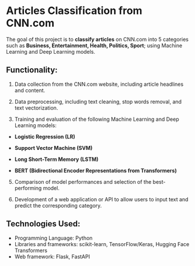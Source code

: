 # Articles Classification from CNN.com
The goal of this project is to **classify articles** on CNN.com into 5 categories such as **Business, Entertainment, Health, Politics, Sport**; using Machine Learning and Deep Learning models.

## Functionality:
1. Data collection from the CNN.com website, including article headlines and content.

2. Data preprocessing, including text cleaning, stop words removal, and text vectorization.

3. Training and evaluation of the following Machine Learning and Deep Learning models:
- **Logistic Regression (LR)**

- **Support Vector Machine (SVM)**

- **Long Short-Term Memory (LSTM)**

- **BERT (Bidirectional Encoder Representations from Transformers)**

5. Comparison of model performances and selection of the best-performing model.


6. Development of a web application or API to allow users to input text and predict the corresponding category.

## Technologies Used:

- Programming Language: Python
- Libraries and frameworks: scikit-learn, TensorFlow/Keras, Hugging Face Transformers
- Web framework: Flask, FastAPI
